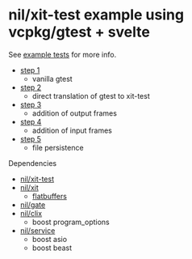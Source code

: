 # nil/xit-test example using vcpkg/gtest + svelte

See [example tests](./src/test/CMakeLists.txt) for more info.

- [step 1](./src/test/step_1.cpp)
    - vanilla gtest
- [step 2](./src/test/step_2.cpp)
    - direct translation of gtest to xit-test
- [step 3](./src/test/step_3.cpp)
    - addition of output frames
- [step 4](./src/test/step_4.cpp)
    - addition of input frames
- [step 5](./src/test/step_5.cpp)
    - file persistence

Dependencies
- [nil/xit-test](https://github.com/njaldea/nil-xit-test)
- [nil/xit](https://github.com/njaldea/nil-xit)
    - [flatbuffers](https://github.com/google/flatbuffers)
- [nil/gate](https://github.com/njaldea/nil-gate)
- [nil/clix](https://github.com/njaldea/nil-clix)
    - boost program_options
- [nil/service](https://github.com/njaldea/nil-service)
    - boost asio
    - boost beast